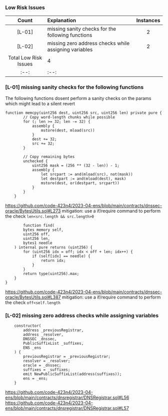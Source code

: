 ### Low Risk Issues
| Count | Explanation | Instances |
|:--:|:-------|:--:|
| [L-01] | missing sanity checks for the following functions | 2 |
| [L-02] | missing zero address checks while assigning variables | 2 |
| Total Low Risk Issues | 4 |
|:--:|:--:|

### [L-01]  missing sanity checks for the following functions  
The following functions dosent perform a sanity checks on the params which might lead to a silent revert
```solidity
function memcpy(uint256 dest, uint256 src, uint256 len) private pure {
        // Copy word-length chunks while possible
        for (; len >= 32; len -= 32) {
            assembly {
                mstore(dest, mload(src))
            }
            dest += 32;
            src += 32;
        }

        // Copy remaining bytes
        unchecked {
            uint256 mask = (256 ** (32 - len)) - 1;
            assembly {
                let srcpart := and(mload(src), not(mask))
                let destpart := and(mload(dest), mask)
                mstore(dest, or(destpart, srcpart))
            }
        }
    }
```
https://github.com/code-423n4/2023-04-ens/blob/main/contracts/dnssec-oracle/BytesUtils.sol#L273
mitigation: use a if/require command to perform the check `len<src.length && src.length>0`
```solidity 
        function find(
        bytes memory self,
        uint256 off,
        uint256 len,
        bytes1 needle
    ) internal pure returns (uint256) {
        for (uint256 idx = off; idx < off + len; idx++) {   
            if (self[idx] == needle) {
                return idx;
            }
        }
        return type(uint256).max;
    }
}
```
https://github.com/code-423n4/2023-04-ens/blob/main/contracts/dnssec-oracle/BytesUtils.sol#L387
mitigation: use a if/require command to perform the check `off<self.length`

### [L-02]  missing zero address checks while assigning variables 
```solidity
    constructor(
        address _previousRegistrar,
        address _resolver,
        DNSSEC _dnssec,
        PublicSuffixList _suffixes,
        ENS _ens
    ) {
        previousRegistrar = _previousRegistrar;
        resolver = _resolver;
        oracle = _dnssec;
        suffixes = _suffixes;
        emit NewPublicSuffixList(address(suffixes));
        ens = _ens;
    }
```
https://github.com/code-423n4/2023-04-ens/blob/main/contracts/dnsregistrar/DNSRegistrar.sol#L56
https://github.com/code-423n4/2023-04-ens/blob/main/contracts/dnsregistrar/DNSRegistrar.sol#L57